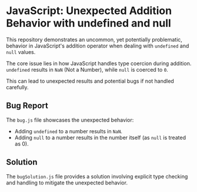 # JavaScript: Unexpected Addition Behavior with undefined and null

This repository demonstrates an uncommon, yet potentially problematic, behavior in JavaScript's addition operator when dealing with `undefined` and `null` values.

The core issue lies in how JavaScript handles type coercion during addition.  `undefined` results in `NaN` (Not a Number), while `null` is coerced to `0`.

This can lead to unexpected results and potential bugs if not handled carefully.

## Bug Report

The `bug.js` file showcases the unexpected behavior:

- Adding `undefined` to a number results in `NaN`.
- Adding `null` to a number results in the number itself (as `null` is treated as 0).

## Solution

The `bugSolution.js` file provides a solution involving explicit type checking and handling to mitigate the unexpected behavior.
